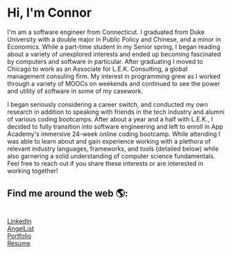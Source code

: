 # Hi, I'm Connor

I'm am a software engineer from Connecticut. I graduated from Duke University with a double major in Public Policy and Chinese, and a minor in Economics. While a part-time student in my Senior spring, I began reading about a variety of unexplored interests and ended up becoming fascinated by computers and software in particular. After graduating I moved to Chicago to work as an Associate for L.E.K. Consulting, a global management consuling firm. My interest in programming grew as I worked through a variety of MOOCs on weekends and continued to see the power and utility of software in some of my casework.

I began seriously considering a career switch, and conducted my own research in addition to speaking with friends in the tech industry and alumni of various coding bootcamps. After about a year and a half with L.E.K., I decided to fully transition into software engineering and left to enroll in App Academy's immersive 24-week online coding bootcamp. While attending I was able to learn about and gain experience working with a plethora of relevant industry languages, frameworks, and tools (detailed below) while also garnering a solid understanding of computer science fundamentals. Feel free to reach out if you share these interests or are interested in working together!


## Find me around the web 🌎: 
<br>
<a href="https://www.linkedin.com/in/connor-henderson-833504123/">LinkedIn</a>
<br>
  <a href="https://angel.co/u/connor-henderson-2">AngelList</a>
<br>
  <a href="https://cch41.github.io/">Portfolio</a>
<br>
  <a href="https://drive.google.com/file/d/14IIGnGND8kvPvGeqsHCSFG-MXaEcZAwM/view">Resume</a>
